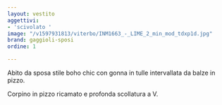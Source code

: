 ```yaml
---
layout: vestito
aggettivi:
- 'scivolato '
image: "/v1597931813/viterbo/INM1663_-_LIME_2_min_mod_tdxp1d.jpg"
brand: gaggioli-sposi
ordine: 1

---
```

Abito da sposa stile boho chic con gonna in tulle intervallata da balze in pizzo.

Corpino in pizzo ricamato e profonda scollatura a V.